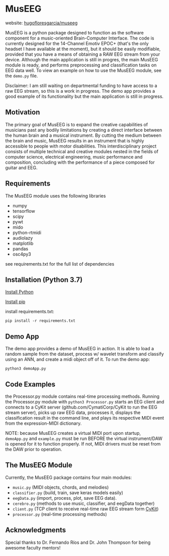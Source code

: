 # MusEEG
website: [hugofloresgarcia/museeg](https://hugofloresgarcia.github.io/MusEEG/)

MusEEG is a python package designed to function as the software component for a music-oriented Brain-Computer Interface. The code is currently designed for the 14-Channel Emotiv EPOC+ (that's the only headset I have available at the moment), but it should be easily modifiable, provided that you have a means of obtaining a RAW EEG stream from your device. Although the main application is still in progres, the main MusEEG module is ready, and performs preprocessing and classification tasks on EEG data well. To view an example on how to use the MusEEG module, see the `demo.py` file. 

Disclaimer: I am still waiting on departmental funding to have access to a raw EEG stream, so this is a work in progress. The demo app provides a good example of its functionality but the main application is still in progress. 

## Motivation
The primary goal of MusEEG is to expand the creative capabilities of musicians past any bodily limitations by creating a direct interface between the human brain and a musical instrument. By cutting the medium between the brain and music, MusEEG results in an instrument that is highly accessible to people with motor disabilities. This interdisciplinary project consists of multiple technical and creative modules nested in the fields of computer science, electrical engineering, music performance and composition, concluding with the performance of a piece composed for guitar and EEG.

## Requirements
The MusEEG module uses the following libraries
- numpy
- tensorflow
- scipy
- pywt
- mido
- python-rtmidi
- audiolazy
- matplotlib
- pandas
- osc4py3

see requirements.txt for the full list of dependencies

## Installation (Python 3.7)
[Install Python](https://realpython.com/installing-python/)

[Install pip](https://www.makeuseof.com/tag/install-pip-for-python/)

install requirements.txt:

`pip install -r requirements.txt`

## Demo App
The demo app provides a demo of MusEEG in action. It is able to load a random sample from the dataset, process w/ wavelet transform and classify using an ANN, and create a midi object off of it. 
To run the demo app: 

`python3 demoApp.py`

## Code Examples
the Processor.py module contains real-time processing methods. Running the Processor.py module with `python3 Processor.py` starts an EEG client and connects to a CyKit server (github.com/CymatiCorp/CyKit to run the EEG stream server), picks up raw EEG data, processes it, displays the classification result in the command line, and plays its respective MIDI event from the expression-MIDI dictionary. 

NOTE: because MusEEG creates a virtual MIDI port upon startup, `demoApp.py` and `example.py` must be run BEFORE the virtual instrument/DAW is opened for it to function properly. If not, MIDI drivers must be reset from the DAW prior to operation. 


## The MusEEG Module
Currently, the MusEEG package contains four main modules: 
- `music.py` (MIDI objects, chords, and melodies)
- `classifier.py` (build, train, save keras models easily)
- `eegData.py` (import, process, plot, save EEG data). 
- `cerebro.py` (methods to use music, classifier, and eegData together)
- `client.py` (TCP client to receive real-time raw EEG stream form [CyKit](https://github.com/CymatiCorp/CyKit))
- `processor.py` (real-time processing methods)

## Acknowledgments
Special thanks to Dr. Fernando Ríos and Dr. John Thompson for being awesome faculty mentors!
